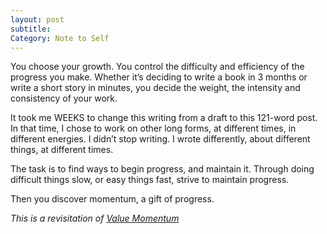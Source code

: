 ```yaml
---
layout: post
subtitle:
Category: Note to Self
---
```

You choose your growth. You control the difficulty and efficiency of the progress you make. Whether it’s deciding to write a book in 3 months or write a short story in minutes, you decide the weight, the intensity and consistency of your work.

It took me WEEKS to change this writing from a draft to this 121-word post. In that time, I chose to work on other long forms, at different times, in different energies. I didn’t stop writing. I wrote differently, about different things, at different times.

The task is to find ways to begin progress, and maintain it. Through doing difficult things slow, or easy things fast, strive to maintain progress.

Then you discover momentum, a gift of progress. 

*This is a revisitation of [Value Momentum](https://1092.co/note%20to%20self/value-momentum/)*
